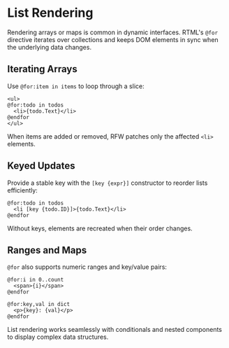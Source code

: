 # List Rendering

Rendering arrays or maps is common in dynamic interfaces. RTML's `@for` directive iterates over collections and keeps DOM elements in sync when the underlying data changes.

## Iterating Arrays

Use `@for:item in items` to loop through a slice:

```rtml
<ul>
@for:todo in todos
  <li>{todo.Text}</li>
@endfor
</ul>
```

When items are added or removed, RFW patches only the affected `<li>` elements.

## Keyed Updates

Provide a stable key with the `[key {expr}]` constructor to reorder lists efficiently:

```rtml
@for:todo in todos
  <li [key {todo.ID}]>{todo.Text}</li>
@endfor
```

Without keys, elements are recreated when their order changes.

## Ranges and Maps

`@for` also supports numeric ranges and key/value pairs:

```rtml
@for:i in 0..count
  <span>{i}</span>
@endfor

@for:key,val in dict
  <p>{key}: {val}</p>
@endfor
```

List rendering works seamlessly with conditionals and nested components to display complex data structures.
